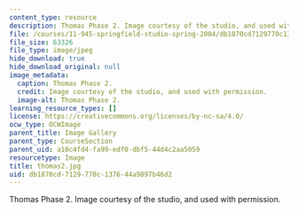 ```yaml
---
content_type: resource
description: Thomas Phase 2. Image courtesy of the studio, and used with permission.
file: /courses/11-945-springfield-studio-spring-2004/db1870cd7129770c137644a9897b46d2_thomas2.jpg
file_size: 63326
file_type: image/jpeg
hide_download: true
hide_download_original: null
image_metadata:
  caption: Thomas Phase 2.
  credit: Image courtesy of the studio, and used with permission.
  image-alt: Thomas Phase 2.
learning_resource_types: []
license: https://creativecommons.org/licenses/by-nc-sa/4.0/
ocw_type: OCWImage
parent_title: Image Gallery
parent_type: CourseSection
parent_uid: a10c4fd4-fa99-edf0-dbf5-44d4c2aa5059
resourcetype: Image
title: thomas2.jpg
uid: db1870cd-7129-770c-1376-44a9897b46d2
---
```

Thomas Phase 2. Image courtesy of the studio, and used with permission.